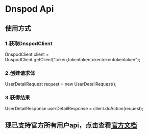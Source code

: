 # Dnspod Api

## 使用方式

### 1.获取DnspodClient
DnspodClient client = DnspodClient.getClient("token,tokentokentokentokentokentoken");
### 2.创建请求体
UserDetailRequest request = new UserDetailRequest();
### 3.获得结果
UserDetailResponse userDetailResponse = client.doAction(request);

## 现已支持官方所有用户api，点击查看<a href="https://www.dnspod.cn/docs/index.html">官方文档</a>
